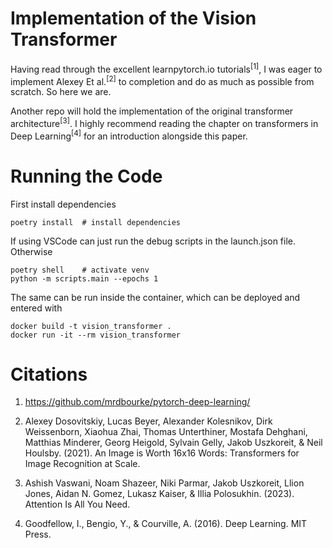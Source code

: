# Implementation of the Vision Transformer

Having read through the excellent learnpytorch.io tutorials<sup>[1]</sup>, I was eager to implement Alexey Et al.<sup>[2]</sup> to completion and do as much as possible from scratch. So here we are.

Another repo will hold the implementation of the original transformer architecture<sup>[3]</sup>. I highly recommend reading the chapter on transformers in Deep Learning<sup>[4]</sup> for an introduction alongside this paper.

# Running the Code
First install dependencies

```
poetry install  # install dependencies
```

If using VSCode can just run the debug scripts in the launch.json file. Otherwise
```
poetry shell    # activate venv
python -m scripts.main --epochs 1
```

The same can be run inside the container, which can be deployed and entered with

```
docker build -t vision_transformer .
docker run -it --rm vision_transformer
```

# Citations

1. https://github.com/mrdbourke/pytorch-deep-learning/

2. Alexey Dosovitskiy, Lucas Beyer, Alexander Kolesnikov, Dirk Weissenborn, Xiaohua Zhai, Thomas Unterthiner, Mostafa Dehghani, Matthias Minderer, Georg Heigold, Sylvain Gelly, Jakob Uszkoreit, & Neil Houlsby. (2021). An Image is Worth 16x16 Words: Transformers for Image Recognition at Scale.

3. Ashish Vaswani, Noam Shazeer, Niki Parmar, Jakob Uszkoreit, Llion Jones, Aidan N. Gomez, Lukasz Kaiser, & Illia Polosukhin. (2023). Attention Is All You Need.

4. Goodfellow, I., Bengio, Y., & Courville, A. (2016). Deep Learning. MIT Press.
